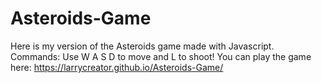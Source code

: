 # Asteroids-Game
Here is my version of the Asteroids game made with Javascript.
Commands: Use W A S D to move and L to shoot!
You can play the game here: https://larrycreator.github.io/Asteroids-Game/
